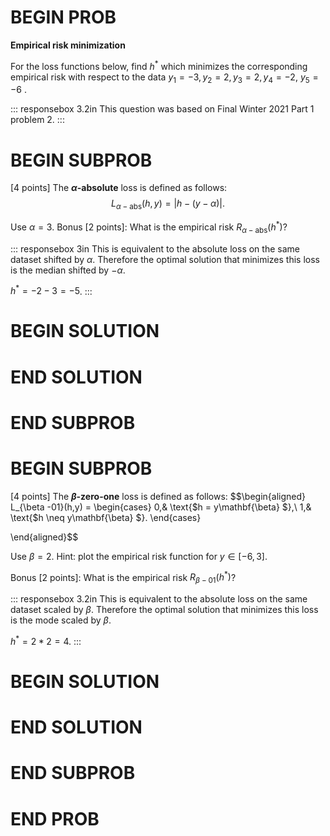 # BEGIN PROB

**Empirical risk minimization**

For the loss functions below, find $h^*$ which minimizes the
corresponding empirical risk with respect to the data
$y_1 = -3, y_2 = 2, y_3 = 2, y_4 = -2$, $y_5 = -6$ .

::: responsebox
3.2in This question was based on Final Winter 2021 Part 1 problem 2.
:::

# BEGIN SUBPROB

\[4 points\] The **$\alpha$-absolute** loss is defined as follows:
$$L_{\alpha-\text{abs} }(h, y) = |h - (y-\alpha) |.$$

Use $\alpha=3$. Bonus \[2 points\]: What is the empirical risk
$R_{\alpha-\text{abs}} (h^*)$?

::: responsebox
3in This is equivalent to the absolute loss on the same dataset shifted
by $\alpha$. Therefore the optimal solution that minimizes this loss is
the median shifted by $-\alpha$.

$h^*=-2-3=-5$.
:::

# BEGIN SOLUTION

# END SOLUTION

# END SUBPROB

# BEGIN SUBPROB

\[4 points\] The **$\beta$-zero-one** loss is defined as follows:
$$\begin{aligned}
                L_{\beta -01}(h,y) = \begin{cases}
                    0,& \text{$h = y\mathbf{\beta} $},\\
                    1,& \text{$h \neq y\mathbf{\beta} $}.
                \end{cases}
            
\end{aligned}$$

Use $\beta=2$. Hint: plot the empirical risk function for $y\in[-6, 3]$.

Bonus \[2 points\]: What is the empirical risk $R_{\beta- 01} (h^*)$?

::: responsebox
3.2in This is equivalent to the absolute loss on the same dataset scaled
by $\beta$. Therefore the optimal solution that minimizes this loss is
the mode scaled by $\beta$.

$h^*=2*2=4$.
:::

# BEGIN SOLUTION

# END SOLUTION

# END SUBPROB

# END PROB